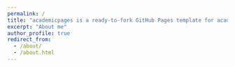 ```yaml
---
permalink: /
title: "academicpages is a ready-to-fork GitHub Pages template for academic personal websites"
excerpt: "About me"
author_profile: true
redirect_from: 
  - /about/
  - /about.html
---
```


<html>
  <head>
    <style>
      .slideshow-container {
        max-width: 1000px;
        position: relative;
        margin: auto;
        overflow: hidden;
      }
      
      .mySlides {
        display: none;
      }
    </style>
  </head>
  <body>
    <div class="slideshow-container">
      <div class="mySlides">
        <img src="/image/image1.jpg" style="width:100%">
      </div>
      <div class="mySlides">
        <img src="/image/image2.jpg" style="width:100%">
      </div>
      <div class="mySlides">
        <img src="/image/image3.jpg" style="width:100%">
      </div>
    </div>
    <script>
      var slideIndex = 0;
      showSlides();
      
      function showSlides() {
        var i;
        var slides = document.getElementsByClassName("mySlides");
        for (i = 0; i < slides.length; i++) {
          slides[i].style.display = "none";
        }
        slideIndex++;
        if (slideIndex > slides.length) {slideIndex = 1}
        slides[slideIndex-1].style.display = "block";
        setTimeout(showSlides, 2000); // Change image every 2 seconds
      }
    </script>
  </body>
</html>
